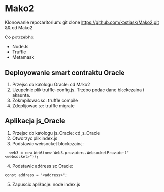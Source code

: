 # Mako2

Klonowanie repozaritorium:
git clone https://github.com/kostiask/Mako2.git && cd Mako2

Co potrzebho:
 * NodeJs
 * Truffle
 * Metamask

## Deployowanie smart contraktu Oracle
1. Przejsc do katologu Oracle: cd Mako2
2. Uzupelnic plik truffle-config.js. Trzebo podac dane blockczaina i akaunta.
3. Zokmpilowac sc: truffle compile
4. Zdeplijowac sc: truffle migrate

## Aplikacja js_Oracle
1. Przejsc do katologu js_Oracle: cd js_Oracle
2. Otworzyc plik index.js
3. Podstawic websocket blockczaina: 
```
  web3 = new Web3(new Web3.providers.WebsocketProvider("<websocket>"));
```
4. Podstawic address sc Oracle:
```
const address = "<address>";
```
5. Zapuscic aplikacje: node index.js
